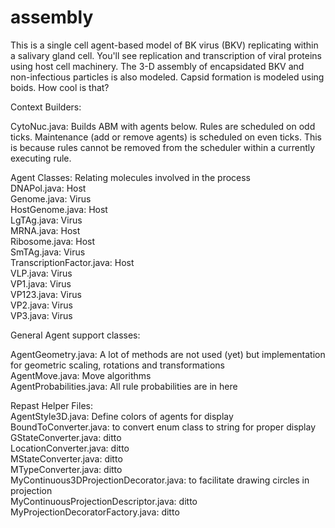 assembly
========

<p>This is a single cell agent-based model of BK virus (BKV) replicating within a salivary gland cell.
You'll see replication and transcription of viral proteins using host cell machinery.  The 3-D 
assembly of encapsidated BKV and non-infectious particles is also modeled. 
Capsid formation is modeled using boids.  How cool is that?</p>

<p>Context Builders:<br>

CytoNuc.java: Builds ABM with agents below.  Rules are scheduled on odd ticks.  Maintenance (add or
remove agents) is scheduled on even ticks.  This is because rules cannot be removed from the 
scheduler within a currently executing rule.</p>


<p>Agent Classes: Relating molecules involved in the process
<br>
DNAPol.java: Host<br>
Genome.java: Virus<br>
HostGenome.java: Host<br>
LgTAg.java: Virus<br>
MRNA.java: Host<br>
Ribosome.java: Host<br>
SmTAg.java: Virus<br>
TranscriptionFactor.java: Host<br>
VLP.java: Virus<br>
VP1.java: Virus<br>
VP123.java: Virus<br>
VP2.java: Virus<br>
VP3.java: Virus</p>

<p>General Agent support classes:<br>

AgentGeometry.java: A lot of methods are not used (yet) but implementation for geometric scaling, 
	rotations and transformations<br>
AgentMove.java: Move algorithms<br>
AgentProbabilities.java: All rule probabilities are in here<br></p>

<p>Repast Helper Files:
<br>
AgentStyle3D.java: Define colors of agents for display<br>
BoundToConverter.java: to convert enum class to string for proper display<br>
GStateConverter.java: ditto<br>
LocationConverter.java: ditto<br>
MStateConverter.java: ditto<br>
MTypeConverter.java: ditto<br>
MyContinuous3DProjectionDecorator.java: to facilitate drawing circles in projection<br>
MyContinuousProjectionDescriptor.java: ditto<br>
MyProjectionDecoratorFactory.java: ditto<br></p>
